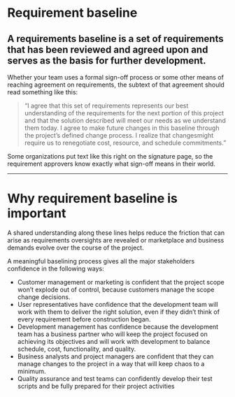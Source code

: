 # Requirement baseline

## **A requirements baseline is a set of requirements that has been reviewed and agreed upon and serves as the basis for further development.**

Whether your team uses a formal sign-off process or some other means of reaching agreement on requirements, the subtext of that agreement should read something like this:

> “I agree that this set of requirements represents our best understanding of the requirements for the next portion of this project and that the solution described will meet our needs as we understand them today.
> I agree to make future changes in this baseline through the project’s defined change process.
> I realize that changesmight require us to renegotiate cost, resource, and schedule commitments.”

Some organizations put text like this right on the signature page, so the requirement approvers know exactly what sign-off means in their world.

---

# Why requirement baseline is important

A shared understanding along these lines helps reduce the friction that can arise as requirements oversights are revealed or marketplace and business demands evolve over the course of the project.

A meaningful baselining process gives all the major stakeholders confidence in the following ways:

- Customer management or marketing is confident that the project scope won’t explode out of control, because customers manage the scope change decisions.
- User representatives have confidence that the development team will work with them to deliver the right solution, even if they didn’t think of every requirement before construction began.
- Development management has confidence because the development team has a business partner who will keep the project focused on achieving its objectives and will work with development to balance schedule, cost, functionality, and quality.
- Business analysts and project managers are confident that they can manage changes to the project in a way that will keep chaos to a minimum.
- Quality assurance and test teams can confidently develop their test scripts and be fully prepared for their project activities
